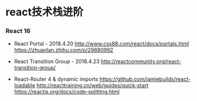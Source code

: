 # react技术栈进阶

### React 16
- React Portal - 2018.4.20
 http://www.css88.com/react/docs/portals.html
 https://zhuanlan.zhihu.com/p/29880992

- React Transition Group - 2018.4.23
  http://reactcommunity.org/react-transition-group/

- React-Router 4 & dynamic imports
  https://github.com/jamiebuilds/react-loadable
  http://reacttraining.cn/web/guides/quick-start
  https://reactjs.org/docs/code-splitting.html



